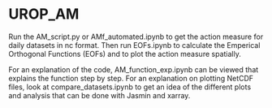# UROP_AM

Run the AM_script.py or AMf_automated.ipynb to get the action measure for daily datasets in nc format. Then run EOFs.ipynb to calculate the Emperical Orthogonal Functions (EOFs) and to plot the action measure spatially. 

For an explanation of the code, AM_function_exp.ipynb can be viewed that explains the function step by step. For an explanation on plotting NetCDF files, look at compare_datasets.ipynb to get an idea of the different plots and analysis that can be done with Jasmin and xarray.

